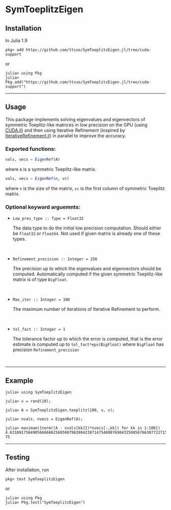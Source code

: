 # SymToeplitzEigen

## Installation

In Julia 1.9
```julia-repl
pkg> add https://github.com/ttsse/SymToeplitzEigen.jl/tree/cuda-support
```
or
```julia-repl
julia> using Pkg
julia> Pkg.add("https://github.com/ttsse/SymToeplitzEigen.jl/tree/cuda-support")
```
___
## Usage
This package implements solving eigenvalues and eigenvectors of symmetric Toeplitz-like matrices in low precision on the GPU (using [CUDA.jl](https://github.com/JuliaGPU/CUDA.jl)) and then using Iterative Refinement (inspired by [IterativeRefinement.jl](https://github.com/RalphAS/IterativeRefinement.jl)) in parallel to improve the accuracy.

### Exported functions:

```julia
vals, vecs = EigenRef(A)
```

where `A` is a symmetric Toeplitz-like matrix.

```julia
vals, vecs = EigenRef(n, vc)
```

where `n` is the size of the matrix, `vc` is the first column of symmetric Toeplitz matrix.

<!-- #Refinement_precision :: Integer = 256, Max_iter :: Integer = 10, tol_fact :: Integer = 1 -->

### Optional keyword arguemnts:

* `Low_pres_type :: Type = Float32`

    The data type to do the initial low precision computation. Should either be `Float32` or `Float64`. Not used if given matrix is already one of these types.
  

<br />

* `Refinement_precision :: Integer = 256`
    
    The precision up to which the eigenvalues and eigenvectors should be computed. Automatically computed if the given symmetric Toeplitz-like matrix is of type `BigFloat`.

<br />

* `Max_iter :: Integer = 100`

    The maximum number of iterations of Iterative Refinement to perform.

    <br />

* `tol_fact :: Integer = 1`

    The tolerance factor up to which the error is computed, that is the error estimate is computed up to `tol_fact*eps(BigFloat)` where `BigFloat` has precision `Refinement_precision`

    <br />
___
## Example

```julia-repl
julia> using SymToeplitzEigen

julia> v = rand(10);

julia> A = SymToeplitzEigen.toeplitz(100, v, v);

julia> nvals, nvecs = EigenRef(A);

julia> maximum([norm((A - nvals[kk]I)*nvecs[:,kk]) for kk in 1:100])
4.631891758490566668625685607982804238714754608769043250856766307722715870331231e-75
```

___
## Testing
After installation, run
```julia-repl
pkg> test SymToeplitzEigen
```
or
```julia-repl
julia> using Pkg
julia> Pkg.test("SymToeplitzEigen")
```
